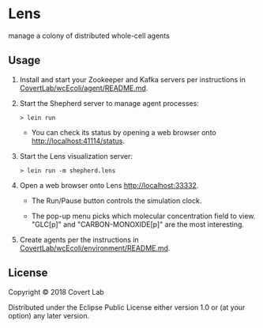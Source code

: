 # Lens

manage a colony of distributed whole-cell agents

## Usage

1. Install and start your Zookeeper and Kafka servers per instructions in [CovertLab/wcEcoli/agent/README.md](https://github.com/CovertLab/wcEcoli/tree/master/agent/README.md).

2. Start the Shepherd server to manage agent processes:

   `> lein run`

   * You can check its status by opening a web browser onto [http://localhost:41114/status](http://localhost:41114/status).

3. Start the Lens visualization server:

   `> lein run -m shepherd.lens`

4. Open a web browser onto Lens [http://localhost:33332](http://localhost:33332).

   * The Run/Pause button controls the simulation clock.

   * The pop-up menu picks which molecular concentration field to view. "GLC[p]" and "CARBON-MONOXIDE[p]" are the most interesting.

5. Create agents per the instructions in [CovertLab/wcEcoli/environment/README.md](https://github.com/CovertLab/wcEcoli/tree/master/environment/README.md).


## License

Copyright © 2018 Covert Lab

Distributed under the Eclipse Public License either version 1.0 or (at
your option) any later version.
